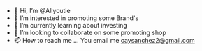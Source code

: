 - 👋 Hi, I’m @Allycutie
- 👀 I’m interested in promoting some Brand's
- 🌱 I’m currently learning about investing
- 💞️ I’m looking to collaborate on some promoting shop
- 📫 How to reach me ... You email me caysanchez2@gmail.com

<!---
Allycutie/Allycutie is a ✨ special ✨ repository because its `README.md` (this file) appears on your GitHub profile.
You can click the Preview link to take a look at your changes.
--->
